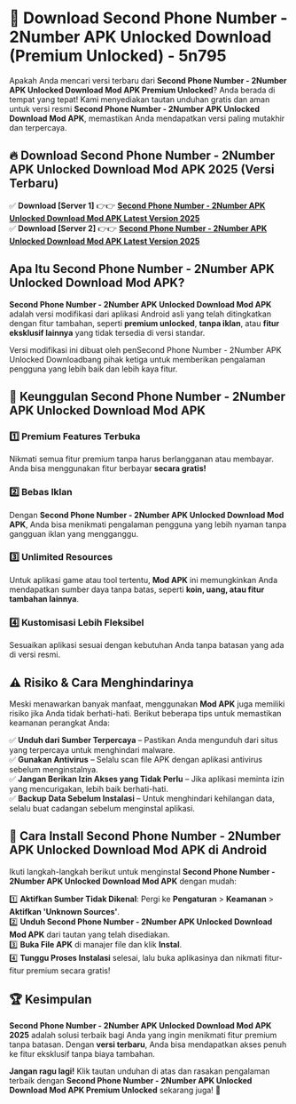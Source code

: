 # 🎯 Download Second Phone Number - 2Number APK Unlocked Download (Premium Unlocked) -  5n795

Apakah Anda mencari versi terbaru dari **Second Phone Number - 2Number APK Unlocked Download Mod APK Premium Unlocked**? Anda berada di tempat yang tepat! Kami menyediakan tautan unduhan gratis dan aman untuk versi resmi **Second Phone Number - 2Number APK Unlocked Download Mod APK**, memastikan Anda mendapatkan versi paling mutakhir dan terpercaya.

## 🔥 Download Second Phone Number - 2Number APK Unlocked Download Mod APK 2025 (Versi Terbaru)

✅ **Download [Server 1]** 👉👉 [**Second Phone Number - 2Number APK Unlocked Download Mod APK Latest Version 2025**](https://momento.my/?title=Second_Phone_Number_-_2Number_APK_Unlocked_Download)  
✅ **Download [Server 2]** 👉👉 [**Second Phone Number - 2Number APK Unlocked Download Mod APK Latest Version 2025**](https://momento.my/?title=Second_Phone_Number_-_2Number_APK_Unlocked_Download)  

## Apa Itu Second Phone Number - 2Number APK Unlocked Download Mod APK?

**Second Phone Number - 2Number APK Unlocked Download Mod APK** adalah versi modifikasi dari aplikasi Android asli yang telah ditingkatkan dengan fitur tambahan, seperti **premium unlocked**, **tanpa iklan**, atau **fitur eksklusif lainnya** yang tidak tersedia di versi standar.

Versi modifikasi ini dibuat oleh penSecond Phone Number - 2Number APK Unlocked Downloadbang pihak ketiga untuk memberikan pengalaman pengguna yang lebih baik dan lebih kaya fitur.

## 🎯 Keunggulan Second Phone Number - 2Number APK Unlocked Download Mod APK

### 1️⃣ Premium Features Terbuka
Nikmati semua fitur premium tanpa harus berlangganan atau membayar. Anda bisa menggunakan fitur berbayar **secara gratis!**

### 2️⃣ Bebas Iklan
Dengan **Second Phone Number - 2Number APK Unlocked Download Mod APK**, Anda bisa menikmati pengalaman pengguna yang lebih nyaman tanpa gangguan iklan yang mengganggu.

### 3️⃣ Unlimited Resources
Untuk aplikasi game atau tool tertentu, **Mod APK** ini memungkinkan Anda mendapatkan sumber daya tanpa batas, seperti **koin, uang, atau fitur tambahan lainnya**.

### 4️⃣ Kustomisasi Lebih Fleksibel
Sesuaikan aplikasi sesuai dengan kebutuhan Anda tanpa batasan yang ada di versi resmi.

## ⚠️ Risiko & Cara Menghindarinya

Meski menawarkan banyak manfaat, menggunakan **Mod APK** juga memiliki risiko jika Anda tidak berhati-hati. Berikut beberapa tips untuk memastikan keamanan perangkat Anda:

✅ **Unduh dari Sumber Terpercaya** – Pastikan Anda mengunduh dari situs yang terpercaya untuk menghindari malware.  
✅ **Gunakan Antivirus** – Selalu scan file APK dengan aplikasi antivirus sebelum menginstalnya.  
✅ **Jangan Berikan Izin Akses yang Tidak Perlu** – Jika aplikasi meminta izin yang mencurigakan, lebih baik berhati-hati.  
✅ **Backup Data Sebelum Instalasi** – Untuk menghindari kehilangan data, selalu buat cadangan sebelum menginstal aplikasi.

## 📌 Cara Install Second Phone Number - 2Number APK Unlocked Download Mod APK di Android

Ikuti langkah-langkah berikut untuk menginstal **Second Phone Number - 2Number APK Unlocked Download Mod APK** dengan mudah:

1️⃣ **Aktifkan Sumber Tidak Dikenal**: Pergi ke **Pengaturan** > **Keamanan** > **Aktifkan 'Unknown Sources'**.  
2️⃣ **Unduh Second Phone Number - 2Number APK Unlocked Download Mod APK** dari tautan yang telah disediakan.  
3️⃣ **Buka File APK** di manajer file dan klik **Instal**.  
4️⃣ **Tunggu Proses Instalasi** selesai, lalu buka aplikasinya dan nikmati fitur-fitur premium secara gratis!

## 🏆 Kesimpulan

**Second Phone Number - 2Number APK Unlocked Download Mod APK 2025** adalah solusi terbaik bagi Anda yang ingin menikmati fitur premium tanpa batasan. Dengan **versi terbaru**, Anda bisa mendapatkan akses penuh ke fitur eksklusif tanpa biaya tambahan.

**Jangan ragu lagi!** Klik tautan unduhan di atas dan rasakan pengalaman terbaik dengan **Second Phone Number - 2Number APK Unlocked Download Mod APK Premium Unlocked** sekarang juga! 🚀
